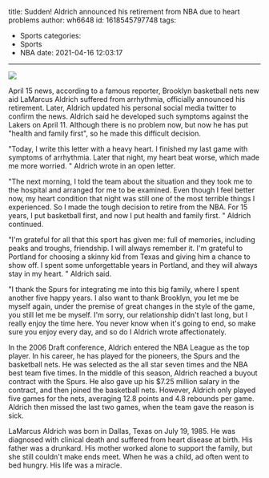 title: Sudden! Aldrich announced his retirement from NBA due to heart problems
author: wh6648
id: 1618545797748
tags: 
- Sports
categories: 
- Sports
- NBA
date: 2021-04-16 12:03:17
---
![](https://p9.itc.cn/q_70/images01/20210415/53432137c8a444b3b18b6c8955692320.jpeg)


April 15 news, according to a famous reporter, Brooklyn basketball nets new aid LaMarcus Aldrich suffered from arrhythmia, officially announced his retirement. Later, Aldrich updated his personal social media twitter to confirm the news. Aldrich said he developed such symptoms against the Lakers on April 11. Although there is no problem now, but now he has put "health and family first", so he made this difficult decision.

"Today, I write this letter with a heavy heart. I finished my last game with symptoms of arrhythmia. Later that night, my heart beat worse, which made me more worried. " Aldrich wrote in an open letter.

"The next morning, I told the team about the situation and they took me to the hospital and arranged for me to be examined. Even though I feel better now, my heart condition that night was still one of the most terrible things I experienced. So I made the tough decision to retire from the NBA. For 15 years, I put basketball first, and now I put health and family first. " Aldrich continued.

"I'm grateful for all that this sport has given me: full of memories, including peaks and troughs, friendship. I will always remember it. I'm grateful to Portland for choosing a skinny kid from Texas and giving him a chance to show off. I spent some unforgettable years in Portland, and they will always stay in my heart. " Aldrich said.

"I thank the Spurs for integrating me into this big family, where I spent another five happy years. I also want to thank Brooklyn, you let me be myself again, under the premise of great changes in the style of the game, you still let me be myself. I'm sorry, our relationship didn't last long, but I really enjoy the time here. You never know when it's going to end, so make sure you enjoy every day, and so do I Aldrich wrote affectionately.

In the 2006 Draft conference, Aldrich entered the NBA League as the top player. In his career, he has played for the pioneers, the Spurs and the basketball nets. He was selected as the all star seven times and the NBA best team five times. In the middle of this season, Aldrich reached a buyout contract with the Spurs. He also gave up his $7.25 million salary in the contract, and then joined the basketball nets. However, Aldrich only played five games for the nets, averaging 12.8 points and 4.8 rebounds per game. Aldrich then missed the last two games, when the team gave the reason is sick.

LaMarcus Aldrich was born in Dallas, Texas on July 19, 1985. He was diagnosed with clinical death and suffered from heart disease at birth. His father was a drunkard. His mother worked alone to support the family, but she still couldn't make ends meet. When he was a child, ad often went to bed hungry. His life was a miracle.

